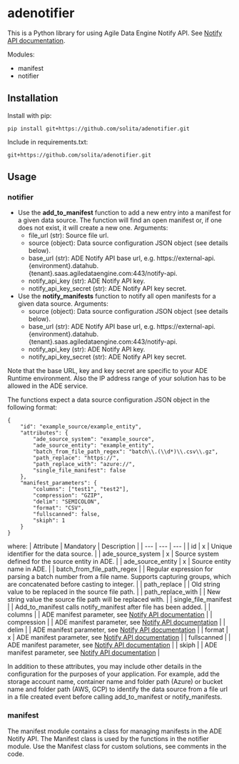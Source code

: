 # adenotifier
This is a Python library for using Agile Data Engine Notify API. See [Notify API documentation](https://ade.document360.io/docs/notify-api).

Modules:
- manifest
- notifier

## Installation
Install with pip:
```
pip install git+https://github.com/solita/adenotifier.git
```

Include in requirements.txt:
```
git+https://github.com/solita/adenotifier.git
```

## Usage
### notifier
- Use the **add_to_manifest** function to add a new entry into a manifest for a given data source. The function will find an open manifest or, if one does not exist, it will create a new one. Arguments:
    - file_url (str): Source file url.
    - source (object): Data source configuration JSON object (see details below).
    - base_url (str): ADE Notify API base url, e.g. https://external-api.{environment}.datahub.{tenant}.saas.agiledataengine.com:443/notify-api.
    - notify_api_key (str): ADE Notify API key.
    - notify_api_key_secret (str): ADE Notify API key secret.
- Use the **notify_manifests** function to notify all open manifests for a given data source. Arguments:
    - source (object): Data source configuration JSON object (see details below).
    - base_url (str): ADE Notify API base url, e.g. https://external-api.{environment}.datahub.{tenant}.saas.agiledataengine.com:443/notify-api.
    - notify_api_key (str): ADE Notify API key.
    - notify_api_key_secret (str): ADE Notify API key secret.

Note that the base URL, key and key secret are specific to your ADE Runtime environment. Also the IP address range of your solution has to be allowed in the ADE service.

The functions expect a data source configuration JSON object in the following format:
```
{
    "id": "example_source/example_entity",
    "attributes": {
        "ade_source_system": "example_source",
        "ade_source_entity": "example_entity",
        "batch_from_file_path_regex": "batch\\.(\\d*)\\.csv\\.gz",
        "path_replace": "https://",
        "path_replace_with": "azure://",
        "single_file_manifest": false
    },
    "manifest_parameters": {
        "columns": ["test1", "test2"],
        "compression": "GZIP",
        "delim": "SEMICOLON",
        "format": "CSV",
        "fullscanned": false,
        "skiph": 1
    }
}
```
where:
| Attribute  | Mandatory | Description |
| --- | --- | --- |
| id  | x | Unique identifier for the data source. |
| ade_source_system | x | Source system defined for the source entity in ADE. |
| ade_source_entity | x | Source entity name in ADE. |
| batch_from_file_path_regex | | Regular expression for parsing a batch number from a file name. Supports capturing groups, which are concatenated before casting to integer. |
| path_replace | | Old string value to be replaced in the source file path. |
| path_replace_with | | New string value the source file path will be replaced with. |
| single_file_manifest | | Add_to_manifest calls notify_manifest after file has been added. |
| columns | | ADE manifest parameter, see [Notify API documentation](https://ade.document360.io/docs/notify-api) |
| compression | | ADE manifest parameter, see [Notify API documentation](https://ade.document360.io/docs/notify-api) |
| delim | | ADE manifest parameter, see [Notify API documentation](https://ade.document360.io/docs/notify-api) |
| format | x | ADE manifest parameter, see [Notify API documentation](https://ade.document360.io/docs/notify-api) |
| fullscanned | | ADE manifest parameter, see [Notify API documentation](https://ade.document360.io/docs/notify-api) |
| skiph | | ADE manifest parameter, see [Notify API documentation](https://ade.document360.io/docs/notify-api) |

In addition to these attributes, you may include other details in the configuration for the purposes of your application. For example, add the storage account name, container name and folder path (Azure) or bucket name and folder path (AWS, GCP) to identify the data source from a file url in a file created event before calling add_to_manifest or notify_manifests.

### manifest
The manifest module contains a class for managing manifests in the ADE Notify API. The Manifest class is used by the functions in the notifier module. Use the Manifest class for custom solutions, see comments in the code.